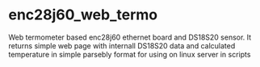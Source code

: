 enc28j60_web_termo
==================

Web termometer based enc28j60 ethernet board and DS18S20 sensor. 
It returns simple web page with internall DS18S20 data and calculated temperature in simple parsebly format for using on linux server in scripts
